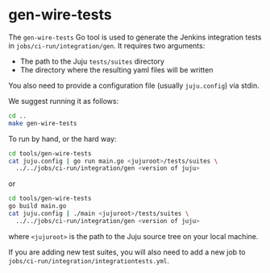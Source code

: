 # gen-wire-tests

The `gen-wire-tests` Go tool is used to generate the Jenkins integration tests
in `jobs/ci-run/integration/gen`. It requires two arguments:
- The path to the Juju `tests/suites` directory
- The directory where the resulting yaml files will be written

You also need to provide a configuration file (usually `juju.config`) via stdin.

We suggest running it as follows:

```bash
cd ..
make gen-wire-tests
```

To run by hand, or the hard way:

```bash
cd tools/gen-wire-tests
cat juju.config | go run main.go <jujuroot>/tests/suites \
  ../../jobs/ci-run/integration/gen <version of juju>
```

or

```bash
cd tools/gen-wire-tests
go build main.go
cat juju.config | ./main <jujuroot>/tests/suites \
  ../../jobs/ci-run/integration/gen <version of juju>
```

where `<jujuroot>` is the path to the Juju source tree on your local machine.

If you are adding new test suites, you will also need to add a new job to
`jobs/ci-run/integration/integrationtests.yml`.
